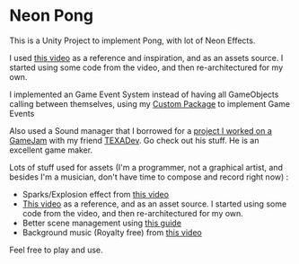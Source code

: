 # Neon Pong
This is a Unity Project to implement Pong, with lot of Neon Effects. 

I used [this video](https://www.youtube.com/watch?v=JZvNFrS7wTM&t=131s) as a reference and inspiration, and as an assets source. I started using some code from the video, and then re-architectured for my own.

I implemented an Game Event System instead of having all GameObjects calling between themselves, using my [Custom Package](https://github.com/ggMartinez/Unity-Event-System-Package) to implement Game Events

Also used a Sound manager that I borrowed for a [project I worked on a GameJam](https://texadev.itch.io/milkshake) with my friend [TEXADev](https://texadev.itch.io/). Go check out his stuff. He is an excellent game maker.

Lots of stuff used for assets (I'm a programmer, not a graphical artist, and besides I'm a musician, don't have time to compose and record right now) :
* Sparks/Explosion effect from [this video](https://www.youtube.com/watch?v=2qeNu2QApAM)
* [This video](https://www.youtube.com/watch?v=JZvNFrS7wTM&t=131s) as a reference, and as an asset source. I started using some code from the video, and then re-architectured for my own.
* Better scene management using [this guide](https://blog.unity.com/engine-platform/achieve-better-scene-workflow-with-scriptableobjects)
* Background music (Royalty free) from [this video](https://www.youtube.com/watch?v=3Em2QM1QtQQ)

Feel free to play and use.

